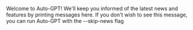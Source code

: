 Welcome to Auto-GPT! We'll keep you informed of the latest news and features by printing messages here.
If you don't wish to see this message, you can run Auto-GPT with the --skip-news flag